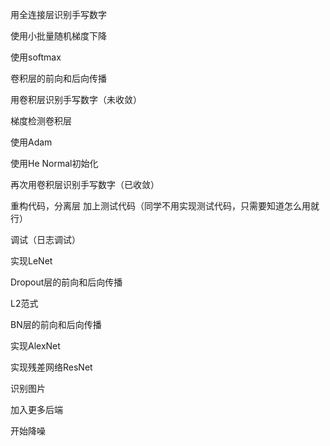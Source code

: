 用全连接层识别手写数字

使用小批量随机梯度下降

使用softmax






卷积层的前向和后向传播

用卷积层识别手写数字（未收敛）

梯度检测卷积层

<!-- 使用小批量随机梯度下降 -->

使用Adam

使用He Normal初始化

再次用卷积层识别手写数字（已收敛）

重构代码，分离层
    加上测试代码（同学不用实现测试代码，只需要知道怎么用就行）

调试（日志调试）

实现LeNet

Dropout层的前向和后向传播

L2范式

BN层的前向和后向传播

实现AlexNet






实现残差网络ResNet

识别图片

加入更多后端

开始降噪
